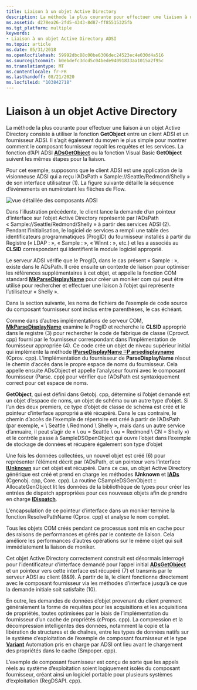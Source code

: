 ```yaml
---
title: Liaison à un objet Active Directory
description: La méthode la plus courante pour effectuer une liaison à un objet Active Directory consiste à utiliser la fonction GetObject entre un client ADSI et un fournisseur ADSI.
ms.assetid: d278ea26-2fd5-4343-8d87-ff85515325fb
ms.tgt_platform: multiple
keywords:
- Liaison à un objet Active Directory ADSI
ms.topic: article
ms.date: 05/31/2018
ms.openlocfilehash: 59992dbc88c00be6306dec24523ec4e030d4a516
ms.sourcegitcommit: b0ebdefc3dcd5c04bede94091833aa1015a2f95c
ms.translationtype: MT
ms.contentlocale: fr-FR
ms.lasthandoff: 08/21/2020
ms.locfileid: "103842718"
---
```

# <a name="binding-to-an-active-directory-object"></a>Liaison à un objet Active Directory

La méthode la plus courante pour effectuer une liaison à un objet Active Directory consiste à utiliser la fonction **GetObject** entre un client ADSI et un fournisseur ADSI. Il s’agit également du moyen le plus simple pour montrer comment le composant fournisseur reçoit les requêtes et les services. La fonction d’API ADSI [**ADsGetObject**](/windows/desktop/api/Adshlp/nf-adshlp-adsgetobject) ou la fonction Visual Basic **GetObject** suivent les mêmes étapes pour la liaison.

Pour cet exemple, supposons que le client ADSI est une application de la visionneuse ADSI qui a reçu l’ADsPath « Sample://Seattle/Redmond/Shelly » de son interface utilisateur (1). La figure suivante détaille la séquence d’événements en numérotant les flèches de Flow.

![vue détaillée des composants ADSI](images/dscsex.png)

Dans l’illustration précédente, le client lance la demande d’un pointeur d’interface sur l’objet Active Directory représenté par l’ADsPath « Sample://Seattle/Redmond/Shelly » à partir des services ADSI (2). Pendant l’initialisation, le logiciel de services a rempli une table des identificateurs programmatiques (ProgID) du fournisseur installés à partir du Registre (« LDAP : », « Sample : », « Winnt : », etc.) et les a associés au **CLSID** correspondant qui identifient le module logiciel approprié.

Le serveur ADSI vérifie que le ProgID, dans le cas présent « Sample : », existe dans le ADsPath. Il crée ensuite un contexte de liaison pour optimiser les références supplémentaires à cet objet, et appelle la fonction COM standard [**MkParseDisplayName**](/windows/win32/api/objbase/nf-objbase-mkparsedisplayname) pour créer un moniker com qui peut être utilisé pour rechercher et effectuer une liaison à l’objet qui représente l’utilisateur « Shelly ».

Dans la section suivante, les noms de fichiers de l’exemple de code source du composant fournisseur sont inclus entre parenthèses, le cas échéant.

Comme dans d’autres implémentations de serveur COM, [**MkParseDisplayName**](/windows/win32/api/objbase/nf-objbase-mkparsedisplayname) examine le ProgID et recherche le **CLSID** approprié dans le registre (3) pour rechercher le code de fabrique de classe (Cprovcf. cpp) fourni par le fournisseur correspondant dans l’implémentation de fournisseur appropriée (4). Ce code crée un objet de niveau supérieur initial qui implémente la méthode [**IParseDisplayName ::P arsedisplayname**](/windows/win32/api/oleidl/nf-oleidl-iparsedisplayname-parsedisplayname) (Cprov. cpp). L’implémentation du fournisseur de **ParseDisplayName** résout le chemin d’accès dans le propre espace de noms du fournisseur. Cela appelle ensuite ADsObject et appelle l’analyseur fourni avec le composant fournisseur (Parse. cpp) pour vérifier que l’ADsPath est syntaxiquement correct pour cet espace de noms.

**GetObject**, qui est défini dans Getobj. cpp, détermine si l’objet demandé est un objet d’espace de noms, un objet de schéma ou un autre type d’objet. Si l’un des deux premiers, ce type d’objet de classe de schéma est créé et le pointeur d’interface approprié a été récupéré. Dans le cas contraire, le chemin d’accès de l’exemple de répertoire est créé à partir de l’ADsPath (par exemple, « \\ Seattle \\ Redmond \\ Shelly », mais dans un autre service d’annuaire, il peut s’agir de « \\ ou = Seattle \\ ou = Redmond \\ CN = Shelly ») et le contrôle passe à SampleDSOpenObject qui ouvre l’objet dans l’exemple de stockage de données et récupère également son type d’objet

Une fois les données collectées, un nouvel objet est créé (6) pour représenter l’élément décrit par l’ADsPath, et un pointeur vers l’interface [**IUnknown**](/windows/win32/api/unknwn/nn-unknwn-iunknown) sur cet objet est récupéré. Dans ce cas, un objet Active Directory générique est créé et prend en charge les méthodes **IUnknown** et [**IADs**](/windows/desktop/api/Iads/nn-iads-iads) (Cgenobj. cpp, Core. cpp). La routine CSampleDSGenObject :: AllocateGenObject lit les données de la bibliothèque de types pour créer les entrées de dispatch appropriées pour ces nouveaux objets afin de prendre en charge [**IDispatch**](/windows/win32/api/oaidl/nn-oaidl-idispatch).

L’encapsulation de ce pointeur d’interface dans un moniker termine la fonction ResolvePathName (Cprov. cpp) et analyse le nom complet.

Tous les objets COM créés pendant ce processus sont mis en cache pour des raisons de performances et gérés par le contexte de liaison. Cela améliore les performances d’autres opérations sur le même objet qui suit immédiatement la liaison de moniker.

Cet objet Active Directory correctement construit est désormais interrogé pour l’identificateur d’interface demandé pour l’appel initial [**ADsGetObject**](/windows/desktop/api/Adshlp/nf-adshlp-adsgetobject) et un pointeur vers cette interface est récupéré (7) et transmis par le serveur ADSI au client (8&9). À partir de là, le client fonctionne directement avec le composant fournisseur via les méthodes d’interface jusqu’à ce que la demande initiale soit satisfaite (10).

En outre, les demandes de données d’objet provenant du client prennent généralement la forme de requêtes pour les acquisitions et les acquisitions de propriétés, toutes optimisées par le biais de l’implémentation du fournisseur d’un cache de propriétés (cProps. cpp). La compression et la décompression intelligentes des données, notamment la copie et la libération de structures et de chaînes, entre les types de données natifs sur le système d’exploitation de l’exemple de composant fournisseur et le type [**Variant**](/windows/win32/api/oaidl/ns-oaidl-variant) Automation pris en charge par ADSI ont lieu avant le chargement des propriétés dans le cache (Smpoper. cpp).

L’exemple de composant fournisseur est conçu de sorte que les appels réels au système d’exploitation soient logiquement isolés du composant fournisseur, créant ainsi un logiciel portable pour plusieurs systèmes d’exploitation (RegDSAPI. cpp).

 

 